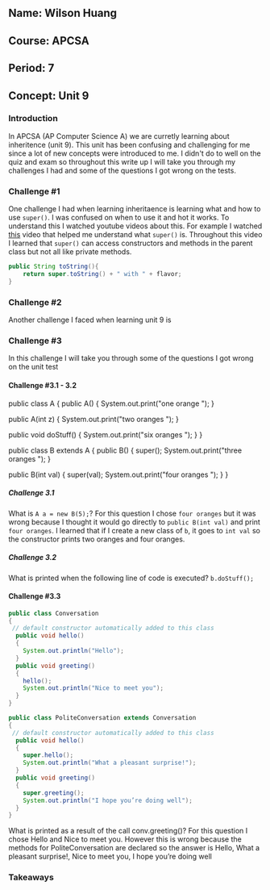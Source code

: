 ## Name: Wilson Huang
## Course: APCSA
## Period: 7
## Concept: Unit 9

### Introduction
In APCSA (AP Computer Science A) we are curretly learning about inheritence (unit 9). This unit has been confusing and challenging for me since a lot of new concepts were introduced to me. I didn't do to well on the quiz and exam so throughout this write up I will take you through my challenges I had and some of the questions I got wrong on the tests. 

### Challenge #1
One challenge I had when learning inheritaence is learning what and how to use `super()`. I was confused on when to use it and hot it works. To understand this I watched youtube videos about this. For example I watched [this]() video that helped me understand what `super()` is. Throughout this video I learned that `super()` can access constructors and methods in the parent class but not all like private methods.
``` java
public String toString(){
    return super.toString() + " with " + flavor;
}
```

### Challenge #2
Another challenge I faced when learning unit 9 is 


### Challenge #3
In this challenge I will take you through some of the questions I got wrong on the unit test

#### Challenge #3.1 - 3.2
public class A
{
  public A()
  {
    System.out.print("one orange ");
  }
  
  public A(int z)
  {
    System.out.print("two oranges ");
  }

  public void doStuff()
  {
    System.out.print("six oranges ");
  }
}

public class B extends A
{
  public B()
  {
    super();
    System.out.print("three oranges ");
  }

  public B(int val)
  {
    super(val);
    System.out.print("four oranges ");
  }
} 
##### Challenge 3.1
What is `A a = new B(5);`?
For this question I chose `four oranges` but it was wrong because I thought it would go directly to `public B(int val)` and print `four oranges`. I learned that if I create a new class of `b`, it goes to `int val` so the constructor prints two oranges and four oranges. 
##### Challenge 3.2
What is printed when the following line of code is executed? `b.doStuff();` 


#### Challenge #3.3
```java
public class Conversation
{
 // default constructor automatically added to this class
  public void hello()
  {
    System.out.println("Hello");
  }
  public void greeting()
  {
    hello();
    System.out.println("Nice to meet you");
  }
}

public class PoliteConversation extends Conversation
{
 // default constructor automatically added to this class
  public void hello()
  {
    super.hello();
    System.out.println("What a pleasant surprise!");
  }
  public void greeting()
  {
    super.greeting();
    System.out.println("I hope you’re doing well");
  }
} 
```
What is printed as a result of the call conv.greeting()? For this question I chose Hello and Nice to meet you. However this is wrong because the methods for PoliteConversation are declared so the answer is Hello, What a pleasant surprise!, Nice to meet you, I hope you’re doing well

### Takeaways
